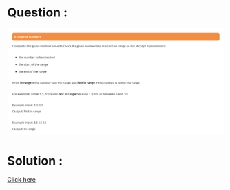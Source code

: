 # Question :
![a range of numbers](https://github.com/prabhu30/coding/blob/main/Edyst/Python%20-%20Intro%20to%20Advanced/03_Conditionals%20&%20Lists/49_a%20range%20of%20numbers/image.png)

# Solution :
[Click here](https://github.com/prabhu30/coding/blob/main/Edyst/Python%20-%20Intro%20to%20Advanced/03_Conditionals%20&%20Lists/49_a%20range%20of%20numbers/solution.py)
